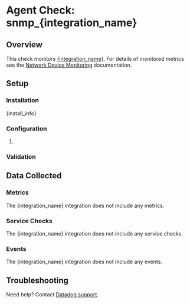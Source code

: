 # Agent Check: snmp_{integration_name}

## Overview

This check monitors [{integration_name}][1].
For details of monitored metrics see the [Network Device Monitoring][2] documentation.

## Setup

### Installation

{install_info}

### Configuration

1. <List of steps to setup this Integration>

### Validation

<Steps to validate integration is functioning as expected>

## Data Collected

### Metrics

The {integration_name} integration does not include any metrics.

### Service Checks

The {integration_name} integration does not include any service checks.

### Events

The {integration_name} integration does not include any events.

## Troubleshooting

Need help? Contact [Datadog support][1].

[1]: https://docs.datadoghq.com/help/
[2]: https://app.datadoghq.com/account/settings#integrations/snmp
